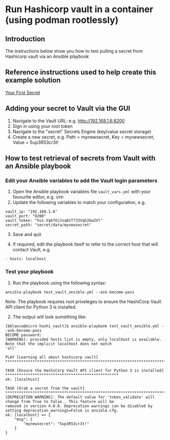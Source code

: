 # Run Hashicorp vault in a container (using podman rootlessly)

## Introduction

The instructions below show you how to test pulling a secret from Hashicorp vault via an Ansible playbook

## Reference instructions used to help create this example solution

[Your First Secret](https://learn.hashicorp.com/tutorials/vault/getting-started-first-secret)

## Adding your secret to Vault via the GUI

1. Navigate to the Vault URL: e.g. http://192.168.1.6:8200
2. Sign in using your root token
3. Navigate to the "secret" Secrets Engine (key/value secret storage)
4. Create a new secret, e.g. Path = mynewsecret, Key = mynewsecret, Value = 5up3R53cr3t! 

## How to test retrieval of secrets from Vault with an Ansible playbook

### Edit your Ansible variables to add the Vault login parameters

1. Open the Ansible playbook variables file `vault_vars.yml` with your favourite editor, e.g. vim
2. Update the following variables to match your configuration, e.g.
```
vault_ip: "192.168.1.6"
vault_port: "8200"
vault_token: "hvs.VqkfOJJxq81T733Vqh2Gw2Vl"
secret_path: "secret/data/mynewsecret"
```

3. Save and quit

4. If required, edit the playbook itself to refer to the correct host that will contact Vault, e.g.
```
- hosts: localhost
```


### Test your playbook

1. Run the playbook using the following syntax:

```
ansible-playbook test_vault_ansible.yml --ask-become-pass
```
Note: The playbook requires root priveleges to ensure the HashiCorp Vault API client for Python 3 is installed.

2. The output will look something like:
```
[bblasco@micro hashi_vault]$ ansible-playbook test_vault_ansible.yml --ask-become-pass
BECOME password: 
[WARNING]: provided hosts list is empty, only localhost is available. Note that the implicit localhost does not match
'all'

PLAY [Learning all about hashicorp vault] *******************************************************************************

TASK [Ensure the HashiCorp Vault API client for Python 3 is installed] **************************************************
ok: [localhost]

TASK [Grab a secret from the vault] *************************************************************************************
[DEPRECATION WARNING]: The default value for 'token_validate' will change from True to False.. This feature will be 
removed in version 4.0.0. Deprecation warnings can be disabled by setting deprecation_warnings=False in ansible.cfg.
ok: [localhost] => {
    "msg": {
        "mynewsecret": "5up3R53cr3t!"
    }
}
```

